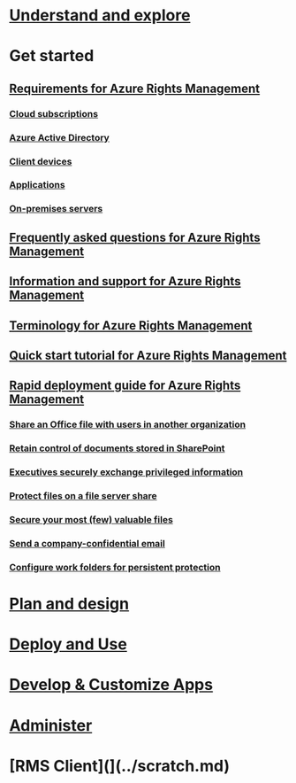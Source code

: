 # [Understand and explore](../understand/azure-rights-management.md)
# Get started
## [Requirements for Azure Rights Management](requirements-for-azure-rights-management.md)
### [Cloud subscriptions](rms-requirements-cloud-subscriptions.md)
### [Azure Active Directory](rms-requirements-aad-directory.md)
### [Client devices](rms-requirements-client-devices.md)
### [Applications](rms-requirements-applications.md)
### [On-premises servers ](rms-requirements-onpremises-servers.md)
## [Frequently asked questions for Azure Rights Management](frequently-asked-questions-for-azure-rights-management.md)
## [Information and support for Azure Rights Management](information-and-support-for-azure-rights-management.md)
## [Terminology for Azure Rights Management](terminology-for-azure-rights-management.md)
## [Quick start tutorial for Azure Rights Management](quick-start-tutorial-for-azure-rights-management.md)
## [Rapid deployment guide for Azure Rights Management](rapid-deployment-guide-for-azure-rights-management.md)
### [Share an Office file with users in another organization](scenario-share-an-office-file-with-users-in-another-organization.md)
### [Retain control of documents stored in SharePoint](scenario-retain-control-of-documents-stored-in-sharepoint.md)
### [Executives securely exchange privileged information](scenario-executives-securely-exchange-privileged-information.md)
### [Protect files on a file server share](scenario-protect-files-on-a-file-server-share.md)
### [Secure your most (few) valuable files](scenario-secure-your-most-few-valuable-files.md)
### [Send a company-confidential email](scenario-send-a-company-confidential-email.md)
### [Configure work folders for persistent protection](scenario-configure-work-folders-for-persistent-protection.md)

# [Plan and design](../scratch.md)
# [Deploy and Use](../scratch.md)
# [Develop & Customize Apps](../scratch.md)
# [Administer](../scratch.md)
# [RMS Client](](../scratch.md)
